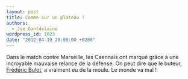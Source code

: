 ```yaml
---
layout: post
title: Comme sur un plateau !
authors:
  - Joe Gantdelaine
wordpress_id: 1023
date: "2012-04-19 20:00:00 +0200"
---
```


Dans le match contre Marseille, les Caennais ont marqué grâce à une incroyable
mauvaise relance de la défense. On peut dire que le buteur,
[Frédéric Bulot](http://www.lequipe.fr/Football/FootballFicheJoueur32199.html),
a vraiment eu de la moule. Le monde va mal !
